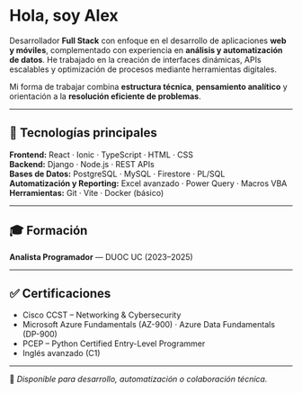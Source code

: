 # Hola, soy Alex

Desarrollador **Full Stack** con enfoque en el desarrollo de aplicaciones **web y móviles**, complementado con experiencia en **análisis y automatización de datos**. He trabajado en la creación de interfaces dinámicas, APIs escalables y optimización de procesos mediante herramientas digitales.

Mi forma de trabajar combina **estructura técnica**, **pensamiento analítico** y orientación a la **resolución eficiente de problemas**.

---

## 🔧 Tecnologías principales

**Frontend:** React · Ionic · TypeScript · HTML · CSS  
**Backend:** Django · Node.js · REST APIs  
**Bases de Datos:** PostgreSQL · MySQL · Firestore · PL/SQL  
**Automatización y Reporting:** Excel avanzado · Power Query · Macros VBA  
**Herramientas:** Git · Vite · Docker (básico)

---

## 🎓 Formación

**Analista Programador** — DUOC UC (2023–2025)

---

## ✅ Certificaciones

- Cisco CCST – Networking & Cybersecurity  
- Microsoft Azure Fundamentals (AZ-900) · Azure Data Fundamentals (DP-900)  
- PCEP – Python Certified Entry-Level Programmer  
- Inglés avanzado (C1)

---

📩 *Disponible para desarrollo, automatización o colaboración técnica.*

